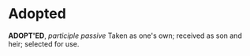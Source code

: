 # Adopted

**ADOPT'ED**, _participle passive_ Taken as one's own; received as son and heir; selected for use.